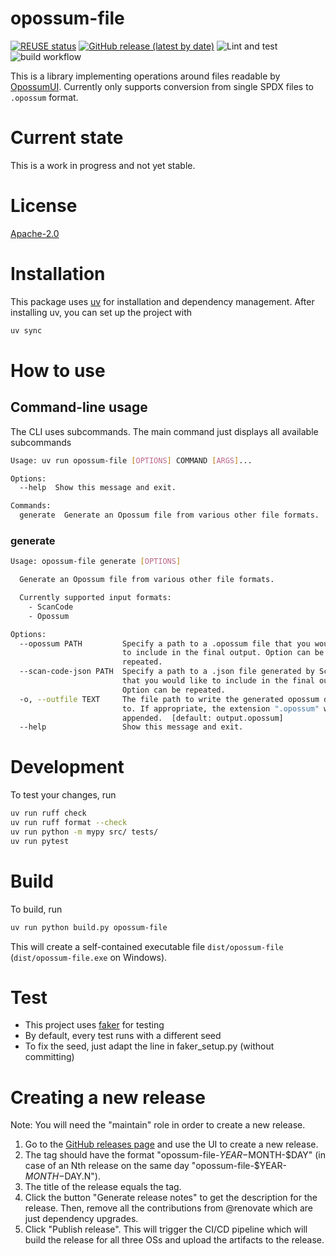 <!--
SPDX-FileCopyrightText: TNG Technology Consulting GmbH <https://www.tngtech.com>

SPDX-License-Identifier: Apache-2.0
-->

# opossum-file

[![REUSE status](https://api.reuse.software/badge/git.fsfe.org/reuse/api)](https://api.reuse.software/info/git.fsfe.org/reuse/api)
[![GitHub release (latest by date)](https://img.shields.io/github/v/release/opossum-tool/opossum-file)](https://github.com/opossum-tool/opossum-file/releases/latest)
![Lint and test](https://github.com/opossum-tool/opossum-file/actions/workflows/lint_and_run_tests.yml/badge.svg)
![build workflow](https://github.com/opossum-tool/opossum-file/actions/workflows/build-and-e2e-test.yml/badge.svg)

This is a library implementing operations around files readable by [OpossumUI](https://github.com/opossum-tool/OpossumUI/).
Currently only supports conversion from single SPDX files to `.opossum` format.

# Current state

This is a work in progress and not yet stable.

# License

[Apache-2.0](LICENSE)

# Installation

This package uses [uv](https://docs.astral.sh/uv/) for installation and dependency management.
After installing uv, you can set up the project with

```bash
uv sync
```

# How to use

## Command-line usage
The CLI uses subcommands. The main command just displays all available subcommands
```bash
Usage: uv run opossum-file [OPTIONS] COMMAND [ARGS]...

Options:
  --help  Show this message and exit.

Commands:
  generate  Generate an Opossum file from various other file formats.
```

### generate

```bash
Usage: opossum-file generate [OPTIONS]

  Generate an Opossum file from various other file formats.

  Currently supported input formats:
    - ScanCode
    - Opossum

Options:
  --opossum PATH         Specify a path to a .opossum file that you would like
                         to include in the final output. Option can be
                         repeated.
  --scan-code-json PATH  Specify a path to a .json file generated by ScanCode
                         that you would like to include in the final output.
                         Option can be repeated.
  -o, --outfile TEXT     The file path to write the generated opossum document
                         to. If appropriate, the extension ".opossum" will be
                         appended.  [default: output.opossum]
  --help                 Show this message and exit.


```

# Development

To test your changes, run

```bash
uv run ruff check
uv run ruff format --check
uv run python -m mypy src/ tests/
uv run pytest
```

# Build

To build, run

```bash
uv run python build.py opossum-file
```

This will create a self-contained executable file `dist/opossum-file` (`dist/opossum-file.exe` on Windows).

# Test
* This project uses [faker](https://faker.readthedocs.io/en/master/) for testing
* By default, every test runs with a different seed
* To fix the seed, just adapt the line in faker_setup.py (without committing)

# Creating a new release

Note: You will need the "maintain" role in order to create a new release.

1. Go to the [GitHub releases page](https://github.com/opossum-tool/opossum-file/releases/new) and use the UI to create a new release.
2. The tag should have the format "opossum-file-$YEAR-$MONTH-$DAY" (in case of an Nth release on the same day "opossum-file-$YEAR-$MONTH-$DAY.N").
3. The title of the release equals the tag.
4. Click the button "Generate release notes" to get the description for the release. Then, remove all the contributions from @renovate which are just dependency upgrades.
5. Click "Publish release". This will trigger the CI/CD pipeline which will build the release for all three OSs and upload the artifacts to the release.